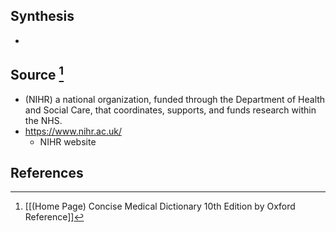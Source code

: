 ## Synthesis
- 
## Source [^1]
- (NIHR) a national organization, funded through the Department of Health and Social Care, that coordinates, supports, and funds research within the NHS.
- https://www.nihr.ac.uk/
	- NIHR website
## References

[^1]: [[(Home Page) Concise Medical Dictionary 10th Edition by Oxford Reference]]